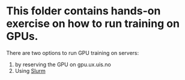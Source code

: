 # This folder contains hands-on exercise on how to run training on GPUs.

There are two options to run GPU training on servers:

1. by reserving the GPU on gpu.ux.uis.no
2. Using [Slurm](slurm)

